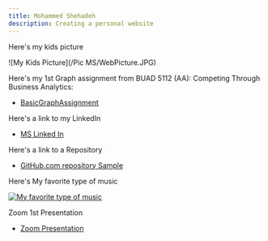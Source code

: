 ```yaml
---
title: Mohammed Shehadeh
description: Creating a personal website
---
```


Here's my kids picture 

![My Kids Picture](/Pic MS/WebPicture.JPG)


Here's my 1st Graph assignment from BUAD 5112 (AA): Competing Through Business Analytics:
- [BasicGraphAssignment](/BasicGraph/index.md)

Here's a link to my LinkedIn

- [MS Linked In](https://www.linkedin.com/in/mohammed-shehadeh-a2b50229/)


Here's a link to a Repository 
- [GitHub.com repository Sample](https://github.com/mashehadeh/1stWebsite)


Here's My favorite type of music

[![My favorite type of music](https://img.youtube.com/vi/iA-3LXjm0h4/0.jpg)](//www.youtube.com/watch?v=iA-3LXjm0h4)

Zoom 1st Presentation

- [Zoom Presentation](/doc/zoom_1)

